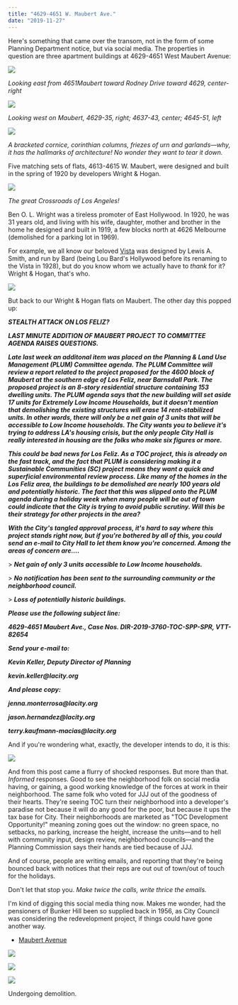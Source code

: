 ```yaml
---
title: "4629-4651 W. Maubert Ave."
date: "2019-11-27"
---
```


Here's something that came over the transom, not in the form of some Planning Department notice, but via social media. The properties in question are three apartment buildings at 4629-4651 West Maubert Avenue:

![](images/Screen-Shot-2019-11-27-at-1.31.16-PM-1-1024x684.jpg)

_Looking east from 4651Maubert toward Rodney Drive toward_ _4629, center-right_

![](images/Screen-Shot-2019-11-27-at-1.33.36-PM-1024x664.jpg)

_Looking west on Maubert, 4629-35, right; 4637-43, center; 4645-51, left_

![](images/0c2a4-screen-shot-2019-11-27-at-1.57.28-pm.jpg)

_A bracketed cornice, corinthian columns, friezes of urn and garlands—why, it has the hallmarks of architecture! No wonder they want to tear it down._

Five matching sets of flats, 4613-4615 W. Maubert, were designed and built in the spring of 1920 by developers Wright & Hogan.

![](images/Screen-Shot-2019-11-26-at-10.20.01-AM-636x1024.jpg)

_The great Crossroads of Los Angeles!_

Ben O. L. Wright was a tireless promoter of East Hollywood. In 1920, he was 31 years old, and living with his wife, daughter, mother and brother in the home he designed and built in 1919, a few blocks north at 4626 Melbourne (demolished for a parking lot in 1969).

For example, we all know our beloved [Vista](https://en.wikipedia.org/wiki/Vista_Theatre_(Los_Angeles)) was designed by Lewis A. Smith, and run by Bard (being Lou Bard's Hollywood before its renaming to the Vista in 1928), but do you know whom we actually have to _thank_ for it? Wright & Hogan, that's who.

![](images/Screen-Shot-2019-11-27-at-1.54.29-PM-341x1024.jpg)

But back to our Wright & Hogan flats on Maubert. The other day this popped up:

_**STEALTH ATTACK ON LOS FELIZ?**_

_**LAST MINUTE ADDITION OF MAUBERT PROJECT TO COMMITTEE AGENDA RAISES QUESTIONS.**_

_**Late last week an additonal item was placed on the Planning & Land Use Management (PLUM) Committee agenda. The PLUM Committee will review a report related to the project proposed for the 4600 block of Maubert at the southern edge of Los Feliz, near Barnsdall Park. The proposed project is an 8-story residential structure containing 153 dwelling units. The PLUM agenda says that the new building will set aside 17 units for Extremely Low Income Households, but it doesn't mention that demolishing the existing structures will erase 14 rent-stabilized units. In other words, there will only be a net gain of 3 units that will be accessible to Low Income households. The City wants you to believe it's trying to address LA's housing crisis, but the only people City Hall is really interested in housing are the folks who make six figures or more.**_

**_This could be bad news for Los Feliz. As a TOC project, this is already on the fast track, and the fact that PLUM is considering making it a Sustainable Communities (SC) project means they want a quick and superficial environmental review process. Like many of the homes in the Los Feliz area, the buildings to be demolished are nearly 100 years old and potentially historic. The fact that this was slipped onto the PLUM agenda during a holiday week when many people will be out of town could indicate that the City is trying to avoid public scrutiny. Will this be their strategy for other projects in the area?_**

_**With the City's tangled approval process, it's hard to say where this project stands right now, but if you're bothered by all of this, you could send an e-mail to City Hall to let them know you're concerned. Among the areas of concern are....**_

\> **_Net gain of only 3 units accessible to Low Income households._**

\> **_No notification has been sent to the surrounding community or the neighborhood council._**

\> **_Loss of potentially historic buildings._**

**_Please use the following subject line:_**

**_4629-4651 Maubert Ave., Case Nos. DIR-2019-3760-TOC-SPP-SPR, VTT-82654_**

**_Send your e-mail to:_**

**_Kevin Keller, Deputy Director of Planning_**

**_kevin.keller@lacity.org_**

**_And please copy:_**

**_jenna.monterrosa@lacity.org_**

**_jason.hernandez@lacity.org_**

**_terry.kaufmann-macias@lacity.org_**

And if you're wondering what, exactly, the developer intends to do, it is this:

![](images/aded0-screen-shot-2019-11-27-at-2.18.38-pm.jpg)

And from this post came a flurry of shocked responses. But more than that. _Informed_ responses. Good to see the neighborhood folk on social media having, or gaining, a good working knowledge of the forces at work in their neighborhood. The same folk who voted for JJJ out of the goodness of their hearts. They're seeing TOC turn their neighborhood into a developer's paradise not because it will do any good for the poor, but because it ups the tax base for City. Their neighborhoods are marketed as "TOC Development Opportunity!" meaning zoning goes out the window: no green space, no setbacks, no parking, increase the height, increase the units—and to hell with community input, design review, neighborhood councils—and the Planning Commission says their hands are tied because of JJJ.

And of course, people are writing emails, and reporting that they're being bounced back with notices that their reps are out out of town/out of touch for the holidays.

Don't let that stop you. _Make twice the calls, write thrice the emails._

I'm kind of digging this social media thing now. Makes me wonder, had the pensioners of Bunker Hill been so supplied back in 1956, as City Council was considering the redevelopment project, if things could have gone another way.

- [Maubert Avenue](https://www.google.com/maps/search/?api=1&query=34.099216,-118.290603)

![](images/screen-shot-2022-01-10-at-4.02.46-pm.jpg)

![](images/screen-shot-2022-01-10-at-4.05.04-pm.jpg)

![](https://riplosangeles.files.wordpress.com/2022/01/screen-shot-2022-01-10-at-4.07.16-pm.jpg?w=1024)

Undergoing demolition.
